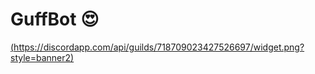 # GuffBot 😍
[(https://discordapp.com/api/guilds/718709023427526697/widget.png?style=banner2)](https://discord.gg/NEnka5N)

